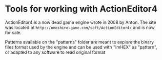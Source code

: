 # Tools for working with ActionEditor4

ActionEditor4 is a now dead game engine wrote in 2008 by Anton. The site was located at `http://omoshiro-game.com/soft/ActionEditor4/` and is now for sale.

Patterns available on the "patterns" folder are meant to explore the binary files format used by the engine and can be used with "ImHEX" as "pattern", or adapted to any software to read original format


